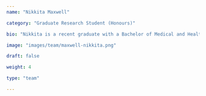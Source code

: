 ```yaml
---
name: "Nikkita Maxwell"

category: "Graduate Research Student (Honours)"

bio: "Nikkita is a recent graduate with a Bachelor of Medical and Health Science, currently undertaking an honours project focused on the climate resilience of Fijian Lasioglossum bees. Her research employs proteomic approaches to identify key drivers of heat tolerance in these important pollinators.  She's working on annotating proteins relevant to thermotolerance from the genome of these bees and characterising the molecular mechanisms of thermal stability across specialist species found at different elevations.  Her findings will bridge the gap between physiological heat resilience and the thermal stability of the bee proteome, contributing to a deeper understanding of how these species adapt to climate change."

image: "images/team/maxwell-nikkita.png"

draft: false

weight: 4

type: "team"

---
```


